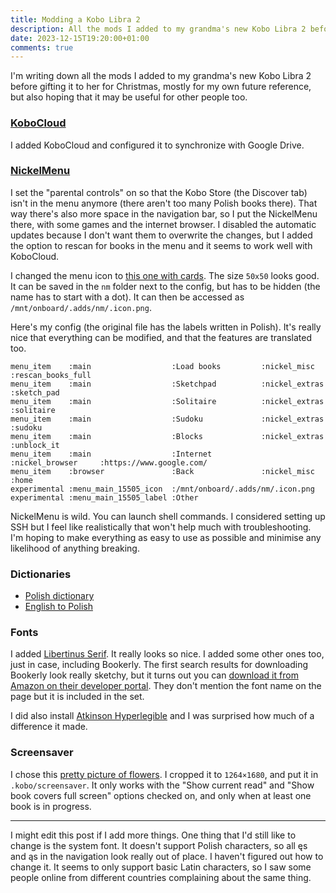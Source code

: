 ```yaml
---
title: Modding a Kobo Libra 2
description: All the mods I added to my grandma's new Kobo Libra 2 before gifting it to her for Christmas
date: 2023-12-15T19:20:00+01:00
comments: true
---
```


I'm writing down all the mods I added to my grandma's new Kobo Libra 2 before gifting it to her for Christmas, mostly for my own future reference, but also hoping that it may be useful for other people too.

### [KoboCloud](https://github.com/fsantini/KoboCloud)
I added KoboCloud and configured it to synchronize with Google Drive.

### [NickelMenu](https://pgaskin.net/NickelMenu/)
I set the "parental controls" on so that the Kobo Store (the Discover tab) isn't in the menu anymore (there aren't too many Polish books there). That way there's also more space in the navigation bar, so I put the NickelMenu there, with some games and the internet browser. I disabled the automatic updates because I don't want them to overwrite the changes, but I added the option to rescan for books in the menu and it seems to work well with KoboCloud. 

I changed the menu icon to [this one with cards](https://icons8.com/icon/571/cards). The size `50x50` looks good. It can be saved in the `nm` folder next to the config, but has to be hidden (the name has to start with a dot). It can then be accessed as `/mnt/onboard/.adds/nm/.icon.png`.

Here's my config (the original file has the labels written in Polish). It's really nice that everything can be modified, and that the features are translated too.

```text
menu_item    :main                  :Load books         :nickel_misc        :rescan_books_full
menu_item    :main                  :Sketchpad          :nickel_extras      :sketch_pad
menu_item    :main                  :Solitaire          :nickel_extras      :solitaire
menu_item    :main                  :Sudoku             :nickel_extras      :sudoku
menu_item    :main                  :Blocks             :nickel_extras      :unblock_it
menu_item    :main                  :Internet           :nickel_browser     :https://www.google.com/
menu_item    :browser               :Back               :nickel_misc        :home
experimental :menu_main_15505_icon  :/mnt/onboard/.adds/nm/.icon.png
experimental :menu_main_15505_label :Other
```

NickelMenu is wild. You can launch shell commands. I considered setting up SSH but I feel like realistically that won't help much with troubleshooting. I'm hoping to make everything as easy to use as possible and minimise any likelihood of anything breaking.

### Dictionaries
- [Polish dictionary](https://zabałaganionemiejsce.pl/cc-sjp/)
- [English to Polish](https://download.wikdict.com/dictionaries/kobo/)

### Fonts
I added [Libertinus Serif](https://github.com/alerque/libertinus). It really looks so nice. I added some other ones too, just in case, including Bookerly. The first search results for downloading Bookerly look really sketchy, but it turns out you can [download it from Amazon on their developer portal](https://developer.amazon.com/en-US/alexa/branding/echo-guidelines/identity-guidelines/typography). They don't mention the font name on the page but it is included in the set.

I did also install [Atkinson Hyperlegible](https://brailleinstitute.org/freefont) and I was surprised how much of a difference it made.

### Screensaver
I chose this [pretty picture of flowers](https://www.pexels.com/photo/delicate-flowers-in-tilt-shift-lens-8445490/). I cropped it to `1264×1680`, and put it in `.kobo/screensaver`. It only works with the "Show current read" and "Show book covers full screen" options checked on, and only when at least one book is in progress.

---

I might edit this post if I add more things. One thing that I'd still like to change is the system font. It doesn't support Polish characters, so all ęs and ąs in the navigation look really out of place. I haven't figured out how to change it. It seems to only support basic Latin characters, so I saw some people online from different countries complaining about the same thing.
